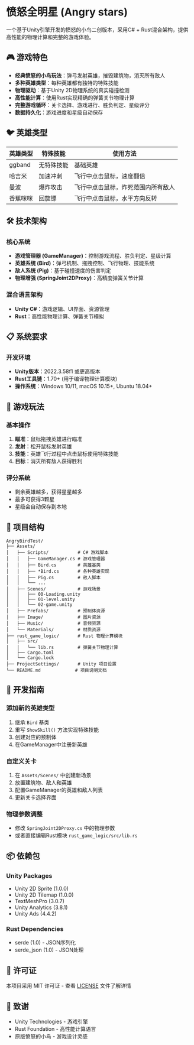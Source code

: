 # 愤怒全明星 (Angry stars)

一个基于Unity引擎开发的愤怒的小鸟二创版本，采用C# + Rust混合架构，提供高性能的物理计算和完整的游戏体验。

## 🎮 游戏特色

- **经典愤怒的小鸟玩法**：弹弓发射英雄，摧毁建筑物，消灭所有敌人
- **多种英雄类型**：每种英雄都有独特的特殊技能
- **物理驱动**：基于Unity 2D物理系统的真实碰撞检测
- **高性能计算**：使用Rust实现精确的弹簧关节物理计算
- **完整游戏循环**：关卡选择、游戏进行、胜负判定、星级评分
- **数据持久化**：游戏进度和星级自动保存

## 🐦 英雄类型

| 英雄类型 | 特殊技能 | 使用方法 |
|---------|---------|---------|
| ggband | 无特殊技能 | 基础英雄 |
| 哈吉米 | 加速冲刺 | 飞行中点击鼠标，速度翻倍 |
| 曼波 | 爆炸攻击 | 飞行中点击鼠标，炸死范围内所有敌人 |
| 香蕉咪咪 | 回旋镖 | 飞行中点击鼠标，水平方向反转 |

## 🛠️ 技术架构

### 核心系统
- **游戏管理器 (GameManager)**：控制游戏流程、胜负判定、星级计算
- **英雄系统 (Bird)**：弹弓机制、拖拽控制、飞行物理、技能系统
- **敌人系统 (Pig)**：基于碰撞速度的伤害判定
- **物理增强 (SpringJoint2DProxy)**：高精度弹簧关节计算

### 混合语言架构

- **Unity C#**：游戏逻辑、UI界面、资源管理
- **Rust**：高性能物理计算、弹簧关节模拟

## 📋 系统要求

### 开发环境
- **Unity版本**：2022.3.58f1 或更高版本
- **Rust工具链**：1.70+ (用于编译物理计算模块)
- **操作系统**：Windows 10/11, macOS 10.15+, Ubuntu 18.04+

## 🎯 游戏玩法

### 基本操作
1. **瞄准**：鼠标拖拽英雄进行瞄准
2. **发射**：松开鼠标发射英雄
3. **技能**：英雄飞行过程中点击鼠标使用特殊技能
4. **目标**：消灭所有敌人获得胜利

### 评分系统

- 剩余英雄越多，获得星星越多
- 最多可获得3颗星
- 星级会自动保存到本地

## 📁 项目结构

```
AngryBirdTest/
├── Assets/
│   ├── Scripts/           # C# 游戏脚本
│   │   ├── GameManager.cs # 游戏管理器
│   │   ├── Bird.cs        # 英雄基类
│   │   ├── *Bird.cs       # 各种英雄实现
│   │   ├── Pig.cs         # 敌人脚本
│   │   └── ...
│   ├── Scenes/            # 游戏场景
│   │   ├── 00-Loading.unity
│   │   ├── 01-level.unity
│   │   └── 02-game.unity
│   ├── Prefabs/           # 预制体资源
│   ├── Image/             # 图片资源
│   ├── Music/             # 音频资源
│   └── Materials/         # 材质资源
├── rust_game_logic/       # Rust 物理计算模块
│   ├── src/
│   │   └── lib.rs         # 弹簧关节物理计算
│   ├── Cargo.toml
│   └── Cargo.lock
├── ProjectSettings/       # Unity 项目设置
└── README.md             # 项目说明文档
```

## 🔧 开发指南

### 添加新的英雄类型

1. 继承 `Bird` 基类
2. 重写 `ShowSkill()` 方法实现特殊技能
3. 创建对应的预制体
4. 在GameManager中注册新英雄

### 自定义关卡
1. 在 `Assets/Scenes/` 中创建新场景
2. 放置建筑物、敌人和英雄
3. 配置GameManager的英雄和敌人列表
4. 更新关卡选择界面

### 物理参数调整
- 修改 `SpringJoint2DProxy.cs` 中的物理参数
- 或者直接编辑Rust模块 `rust_game_logic/src/lib.rs`

## 📦 依赖包

### Unity Packages
- Unity 2D Sprite (1.0.0)
- Unity 2D Tilemap (1.0.0)
- TextMeshPro (3.0.7)
- Unity Analytics (3.8.1)
- Unity Ads (4.4.2)

### Rust Dependencies
- serde (1.0) - JSON序列化
- serde_json (1.0) - JSON处理

## 📄 许可证

本项目采用 MIT 许可证 - 查看 [LICENSE](LICENSE) 文件了解详情

## 🙏 致谢

- Unity Technologies - 游戏引擎
- Rust Foundation - 高性能计算语言
- 原版愤怒的小鸟 - 游戏设计灵感
